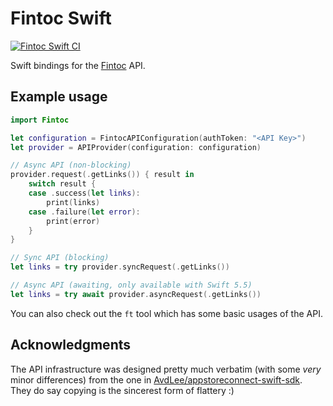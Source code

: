# Fintoc Swift

[![Fintoc Swift CI](https://github.com/sergiocampama/Fintoc/actions/workflows/ci.yml/badge.svg)](https://github.com/sergiocampama/Fintoc/actions/workflows/ci.yml)

Swift bindings for the [Fintoc](https://fintoc.com) API.

## Example usage

```swift
import Fintoc

let configuration = FintocAPIConfiguration(authToken: "<API Key>")
let provider = APIProvider(configuration: configuration)

// Async API (non-blocking)
provider.request(.getLinks()) { result in
    switch result {
    case .success(let links):
        print(links)
    case .failure(let error):
        print(error)
    }
}

// Sync API (blocking)
let links = try provider.syncRequest(.getLinks())

// Async API (awaiting, only available with Swift 5.5)
let links = try await provider.asyncRequest(.getLinks())
```

You can also check out the `ft` tool which has some basic usages of the API.

## Acknowledgments

The API infrastructure was designed pretty much verbatim (with some _very_ minor differences) from the one in
[AvdLee/appstoreconnect-swift-sdk](https://github.com/AvdLee/appstoreconnect-swift-sdk). They do say copying is the 
sincerest form of flattery :) 
 
